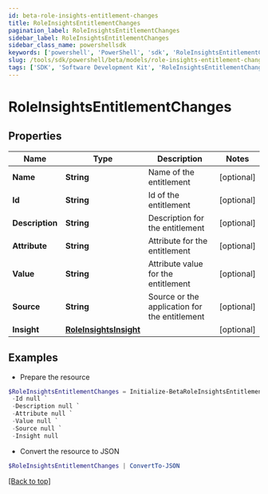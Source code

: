 ```yaml
---
id: beta-role-insights-entitlement-changes
title: RoleInsightsEntitlementChanges
pagination_label: RoleInsightsEntitlementChanges
sidebar_label: RoleInsightsEntitlementChanges
sidebar_class_name: powershellsdk
keywords: ['powershell', 'PowerShell', 'sdk', 'RoleInsightsEntitlementChanges', 'BetaRoleInsightsEntitlementChanges'] 
slug: /tools/sdk/powershell/beta/models/role-insights-entitlement-changes
tags: ['SDK', 'Software Development Kit', 'RoleInsightsEntitlementChanges', 'BetaRoleInsightsEntitlementChanges']
---
```



# RoleInsightsEntitlementChanges

## Properties

Name | Type | Description | Notes
------------ | ------------- | ------------- | -------------
**Name** | **String** | Name of the entitlement | [optional] 
**Id** | **String** | Id of the entitlement | [optional] 
**Description** | **String** | Description for the entitlement | [optional] 
**Attribute** | **String** | Attribute for the entitlement | [optional] 
**Value** | **String** | Attribute value for the entitlement | [optional] 
**Source** | **String** | Source or the application for the entitlement | [optional] 
**Insight** | [**RoleInsightsInsight**](role-insights-insight) |  | [optional] 

## Examples

- Prepare the resource
```powershell
$RoleInsightsEntitlementChanges = Initialize-BetaRoleInsightsEntitlementChanges  -Name null `
 -Id null `
 -Description null `
 -Attribute null `
 -Value null `
 -Source null `
 -Insight null
```

- Convert the resource to JSON
```powershell
$RoleInsightsEntitlementChanges | ConvertTo-JSON
```


[[Back to top]](#) 

